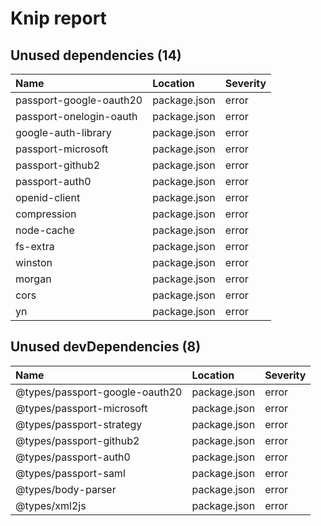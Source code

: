 # Knip report

## Unused dependencies (14)

| Name                    | Location     | Severity |
| :---------------------- | :----------- | :------- |
| passport-google-oauth20 | package.json | error    |
| passport-onelogin-oauth | package.json | error    |
| google-auth-library     | package.json | error    |
| passport-microsoft      | package.json | error    |
| passport-github2        | package.json | error    |
| passport-auth0          | package.json | error    |
| openid-client           | package.json | error    |
| compression             | package.json | error    |
| node-cache              | package.json | error    |
| fs-extra                | package.json | error    |
| winston                 | package.json | error    |
| morgan                  | package.json | error    |
| cors                    | package.json | error    |
| yn                      | package.json | error    |

## Unused devDependencies (8)

| Name                           | Location     | Severity |
| :----------------------------- | :----------- | :------- |
| @types/passport-google-oauth20 | package.json | error    |
| @types/passport-microsoft      | package.json | error    |
| @types/passport-strategy       | package.json | error    |
| @types/passport-github2        | package.json | error    |
| @types/passport-auth0          | package.json | error    |
| @types/passport-saml           | package.json | error    |
| @types/body-parser             | package.json | error    |
| @types/xml2js                  | package.json | error    |

